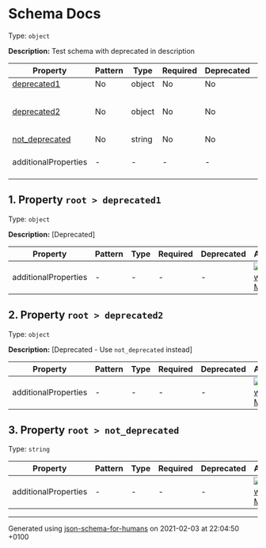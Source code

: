 

# Schema Docs

Type: `object`

**Description:** Test schema with deprecated in description

| Property | Pattern | Type | Required | Deprecated | Additional | Description |
| -------- | ------- | ---- | -------- | ---------- | ---------- | ----------- |
| [deprecated1](#deprecated1)|No|object|No|No| No|[Deprecated]|
| [deprecated2](#deprecated2)|No|object|No|No| No|[Deprecated - Use \`not_deprecated\` instead]|
| [not_deprecated](#not_deprecated)|No|string|No|No| No|-|
  | additionalProperties | - | - | - | - |  [![made-with-Markdown](https://img.shields.io/badge/Any%20type-allowed-green)](# "Additional Properties of any type are allowed.") | - |

##  <a name="deprecated1"></a>1.  Property `root > deprecated1`

Type: `object`

**Description:** [Deprecated]

| Property | Pattern | Type | Required | Deprecated | Additional | Description |
| -------- | ------- | ---- | -------- | ---------- | ---------- | ----------- |
  | additionalProperties | - | - | - | - |  [![made-with-Markdown](https://img.shields.io/badge/Any%20type-allowed-green)](# "Additional Properties of any type are allowed.") | - |

##  <a name="deprecated2"></a>2.  Property `root > deprecated2`

Type: `object`

**Description:** [Deprecated - Use `not_deprecated` instead]

| Property | Pattern | Type | Required | Deprecated | Additional | Description |
| -------- | ------- | ---- | -------- | ---------- | ---------- | ----------- |
  | additionalProperties | - | - | - | - |  [![made-with-Markdown](https://img.shields.io/badge/Any%20type-allowed-green)](# "Additional Properties of any type are allowed.") | - |

##  <a name="not_deprecated"></a>3.  Property `root > not_deprecated`

Type: `string`

| Property | Pattern | Type | Required | Deprecated | Additional | Description |
| -------- | ------- | ---- | -------- | ---------- | ---------- | ----------- |
  | additionalProperties | - | - | - | - |  [![made-with-Markdown](https://img.shields.io/badge/Any%20type-allowed-green)](# "Additional Properties of any type are allowed.") | - |

----------------------------------------------------------------------------------------------------------------------------
Generated using [json-schema-for-humans](https://github.com/coveooss/json-schema-for-humans) on 2021-02-03 at 22:04:50 +0100